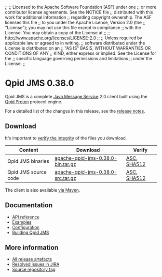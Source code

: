 ;;
;; Licensed to the Apache Software Foundation (ASF) under one
;; or more contributor license agreements.  See the NOTICE file
;; distributed with this work for additional information
;; regarding copyright ownership.  The ASF licenses this file
;; to you under the Apache License, Version 2.0 (the
;; "License"); you may not use this file except in compliance
;; with the License.  You may obtain a copy of the License at
;;
;;   http://www.apache.org/licenses/LICENSE-2.0
;;
;; Unless required by applicable law or agreed to in writing,
;; software distributed under the License is distributed on an
;; "AS IS" BASIS, WITHOUT WARRANTIES OR CONDITIONS OF ANY
;; KIND, either express or implied.  See the License for the
;; specific language governing permissions and limitations
;; under the License.
;;

# Qpid JMS 0.38.0

Qpid JMS is a complete [Java Message Service][jms] 2.0 client built
using the [Qpid Proton]({{site_url}}/proton/index.html) protocol engine.

For a detailed list of the changes in this release, see the [release
notes](release-notes.html).

[jms]: http://en.wikipedia.org/wiki/Java_Message_Service

## Download

It's important to [verify the
integrity]({{site_url}}/download.html#verify-what-you-download) of the
files you download.

| Content | Download | Verify |
|---------|----------|--------|
| Qpid JMS binaries | [apache-qpid-jms-0.38.0-bin.tar.gz](http://archive.apache.org/dist/qpid/jms/0.38.0/apache-qpid-jms-0.38.0-bin.tar.gz) | [ASC](https://archive.apache.org/dist/qpid/jms/0.38.0/apache-qpid-jms-0.38.0-bin.tar.gz.asc), [SHA512](https://archive.apache.org/dist/qpid/jms/0.38.0/apache-qpid-jms-0.38.0-bin.tar.gz.sha512) |
| Qpid JMS source code | [apache-qpid-jms-0.38.0-src.tar.gz](http://archive.apache.org/dist/qpid/jms/0.38.0/apache-qpid-jms-0.38.0-src.tar.gz) | [ASC](https://archive.apache.org/dist/qpid/jms/0.38.0/apache-qpid-jms-0.38.0-src.tar.gz.asc), [SHA512](https://archive.apache.org/dist/qpid/jms/0.38.0/apache-qpid-jms-0.38.0-src.tar.gz.sha512) |

The client is also available [via Maven]({{site_url}}/maven.html).

## Documentation


<div class="two-column" markdown="1">

 - [API reference](http://docs.oracle.com/javaee/7/api/javax/jms/package-summary.html)
 - [Examples](https://github.com/apache/qpid-jms/tree/0.38.0/qpid-jms-examples)
 - [Configuration](docs/index.html)
 - [Building Qpid JMS](building.html)

</div>


## More information

 - [All release artefacts](http://archive.apache.org/dist/qpid/jms/0.38.0)
 - [Resolved issues in JIRA](https://issues.apache.org/jira/issues/?jql=project+%3D+QPIDJMS+AND+fixVersion+%3D+%270.38.0%27+AND+resolution+%3D+%27fixed%27+ORDER+BY+priority+DESC)
 - [Source repository tag](https://git-wip-us.apache.org/repos/asf/qpid-jms.git/tree/refs/tags/0.38.0)

<script type="text/javascript">
  _deferredFunctions.push(function() {
      if ("0.38.0" === "{{current_jms_release}}") {
          _modifyCurrentReleaseLinks();
      }
  });
</script>